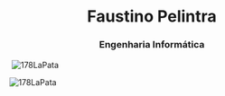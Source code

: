 <h1 align="center">Faustino Pelintra</h1>
<h3 align="center">Engenharia Informática</h3>

<p>&nbsp;<img align="center" src="https://github-readme-stats.vercel.app/api?username=178LaPata&show_icons=true&locale=en&theme=tokyonight" alt="178LaPata" /></p>

<p><img align="left" src="https://github-readme-stats.vercel.app/api/top-langs?username=178LaPata&show_icons=true&locale=en&layout=compact&theme=tokyonight" alt="178LaPata" /></p>
<!--
**luiscunha13/luiscunha13** is a ✨ _special_ ✨ repository because its `README.md` (this file) appears on your GitHub profile.

Here are some ideas to get you started:

- 🔭 I’m currently working on ...
- 🌱 I’m currently learning ...
- 👯 I’m looking to collaborate on ...
- 🤔 I’m looking for help with ...
- 💬 Ask me about ...
- 📫 How to reach me: ...
- 😄 Pronouns: ...
- ⚡ Fun fact: ...
-->
